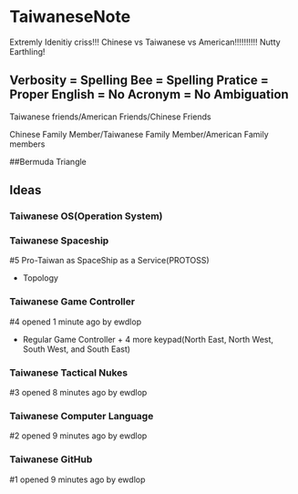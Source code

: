 # TaiwaneseNote
Extremly Idenitiy criss!!! Chinese vs Taiwanese vs American!!!!!!!!!! Nutty Earthling!

## Verbosity = Spelling Bee = Spelling Pratice = Proper English = No Acronym = No Ambiguation

Taiwanese friends/American Friends/Chinese Friends

Chinese Family Member/Taiwanese Family Member/American Family members

##Bermuda Triangle

## Ideas


### Taiwanese OS(Operation System)


### Taiwanese Spaceship

#5 Pro-Taiwan as SpaceShip as a Service(PROTOSS)

- Topology

### Taiwanese Game Controller
#4 opened 1 minute ago by ewdlop

- Regular Game Controller + 4 more keypad(North East, North West, South West, and South East)

### Taiwanese Tactical Nukes
#3 opened 8 minutes ago by ewdlop

### Taiwanese Computer Language
#2 opened 9 minutes ago by ewdlop

### Taiwanese GitHub
#1 opened 9 minutes ago by ewdlop

